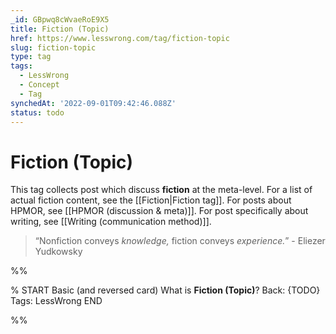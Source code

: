 ```yaml
---
_id: GBpwq8cWvaeRoE9X5
title: Fiction (Topic)
href: https://www.lesswrong.com/tag/fiction-topic
slug: fiction-topic
type: tag
tags:
  - LessWrong
  - Concept
  - Tag
synchedAt: '2022-09-01T09:42:46.088Z'
status: todo
---
```


# Fiction (Topic)

This tag collects post which discuss **fiction** at the meta-level. For a list of actual fiction content, see the [[Fiction|Fiction tag]]. For posts about HPMOR, see [[HPMOR (discussion & meta)]]. For post specifically about writing, see [[Writing (communication method)]].

> “Nonfiction conveys *knowledge,* fiction conveys *experience.*” \- Eliezer Yudkowsky


%%

% START
Basic (and reversed card)
What is **Fiction (Topic)**?
Back: {TODO}
Tags: LessWrong
END
<!--ID: 1663157003862-->


%%
	
